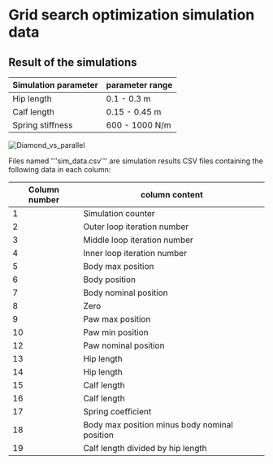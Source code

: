 # Grid search optimization simulation data 



## Result of the simulations
| Simulation parameter  | parameter range |
| ------------- | ------------- |
| Hip length  | 0.1 - 0.3 m |
| Calf length  | 0.15 - 0.45 m |
| Spring stiffness  | 600 - 1000 N/m |

![Diamond_vs_parallel](https://github.com/ntnu-arl/jumping-robots/assets/47317437/3fb1a3e2-c87f-4e2d-a7d4-7f82be486bf4)

Files named '''sim_data.csv''' are simulation results CSV files containing the following data in each column:

| Column number  | column content |
| ------------- | ------------- |
| 1  | Simulation counter |
| 2  | Outer loop iteration number |
| 3  | Middle loop iteration number  |
| 4  | Inner loop iteration number  |
| 5  | Body max position |
| 6  | Body position  |
| 7  | Body nominal position  |
| 8  | Zero  |
| 9  | Paw max position  |
| 10  | Paw min position  |
| 12  | Paw nominal position |
| 13  | Hip length  |
| 14  | Hip length  |
| 15  | Calf length  |
| 16  | Calf length |
| 17  | Spring coefficient  |
| 18  | Body max position minus body nominal position  |
| 19  | Calf length divided by hip length  |
